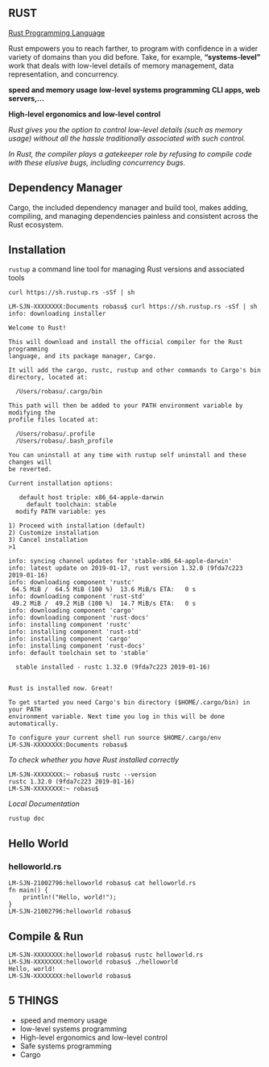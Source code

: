 ## RUST
[Rust Programming Language](https://www.rust-lang.org/)


Rust empowers you to reach farther, to program with confidence in a wider variety of domains than you did before.
Take, for example, **“systems-level”** work that deals with low-level details of memory management, data representation, and concurrency.

**speed and memory usage**
**low-level systems programming**
**CLI apps, web servers,...**

**High-level ergonomics and low-level control**

*Rust gives you the option to control low-level details (such as memory usage) without all the hassle traditionally associated with such control.*

*In Rust, the compiler plays a gatekeeper role by refusing to compile code with these elusive bugs, including concurrency bugs.*

## Dependency Manager
Cargo, the included dependency manager and build tool, makes adding, compiling, and managing dependencies painless and consistent across the Rust ecosystem.

## Installation
`rustup` a command line tool for managing Rust versions and associated tools

```
curl https://sh.rustup.rs -sSf | sh
```

```
LM-SJN-XXXXXXXX:Documents robasu$ curl https://sh.rustup.rs -sSf | sh
info: downloading installer

Welcome to Rust!

This will download and install the official compiler for the Rust programming 
language, and its package manager, Cargo.

It will add the cargo, rustc, rustup and other commands to Cargo's bin 
directory, located at:

  /Users/robasu/.cargo/bin

This path will then be added to your PATH environment variable by modifying the
profile files located at:

  /Users/robasu/.profile
  /Users/robasu/.bash_profile

You can uninstall at any time with rustup self uninstall and these changes will
be reverted.

Current installation options:

   default host triple: x86_64-apple-darwin
     default toolchain: stable
  modify PATH variable: yes

1) Proceed with installation (default)
2) Customize installation
3) Cancel installation
>1

info: syncing channel updates for 'stable-x86_64-apple-darwin'
info: latest update on 2019-01-17, rust version 1.32.0 (9fda7c223 2019-01-16)
info: downloading component 'rustc'
 64.5 MiB /  64.5 MiB (100 %)  13.6 MiB/s ETA:   0 s                
info: downloading component 'rust-std'
 49.2 MiB /  49.2 MiB (100 %)  14.7 MiB/s ETA:   0 s                
info: downloading component 'cargo'
info: downloading component 'rust-docs'
info: installing component 'rustc'
info: installing component 'rust-std'
info: installing component 'cargo'
info: installing component 'rust-docs'
info: default toolchain set to 'stable'

  stable installed - rustc 1.32.0 (9fda7c223 2019-01-16)


Rust is installed now. Great!

To get started you need Cargo's bin directory ($HOME/.cargo/bin) in your PATH 
environment variable. Next time you log in this will be done automatically.

To configure your current shell run source $HOME/.cargo/env
LM-SJN-XXXXXXXX:Documents robasu$ 
```
*To check whether you have Rust installed correctly*
```
LM-SJN-XXXXXXXX:~ robasu$ rustc --version
rustc 1.32.0 (9fda7c223 2019-01-16)
LM-SJN-XXXXXXXX:~ robasu$ 
```

*Local Documentation*
```
rustup doc
```

## Hello World
### helloworld.rs

```
LM-SJN-21002796:helloworld robasu$ cat helloworld.rs 
fn main() {
    println!("Hello, world!");
}
LM-SJN-21002796:helloworld robasu$ 
```

## Compile & Run
```
LM-SJN-XXXXXXXX:helloworld robasu$ rustc helloworld.rs 
LM-SJN-XXXXXXXX:helloworld robasu$ ./helloworld 
Hello, world!
LM-SJN-XXXXXXXX:helloworld robasu$ 
```

## 5 THINGS
- speed and memory usage
- low-level systems programming
- High-level ergonomics and low-level control
- Safe systems programming
- Cargo
